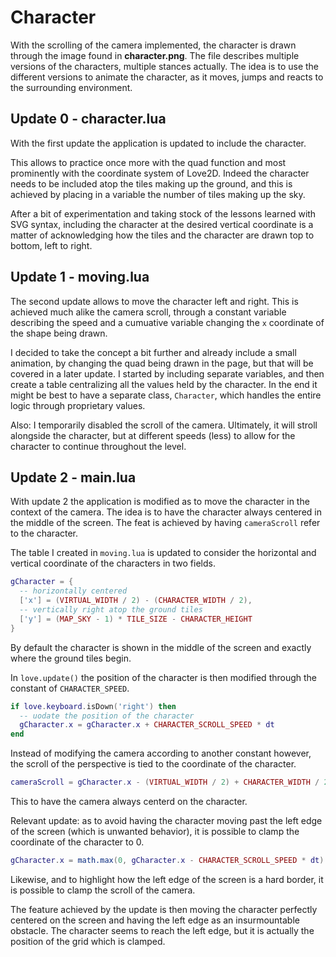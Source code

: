 # Character

With the scrolling of the camera implemented, the character is drawn through the image found in **character.png**. The file describes multiple versions of the characters, multiple stances actually. The idea is to use the different versions to animate the character, as it moves, jumps and reacts to the surrounding environment.

## Update 0 - character.lua

With the first update the application is updated to include the character.

This allows to practice once more with the quad function and most prominently with the coordinate system of Love2D. Indeed the character needs to be included atop the tiles making up the ground, and this is achieved by placing in a variable the number of tiles making up the sky.

After a bit of experimentation and taking stock of the lessons learned with SVG syntax, including the character at the desired vertical coordinate is a matter of acknowledging how the tiles and the character are drawn top to bottom, left to right.

## Update 1 - moving.lua

The second update allows to move the character left and right. This is achieved much alike the camera scroll, through a constant variable describing the speed and a cumuative variable changing the `x` coordinate of the shape being drawn.

I decided to take the concept a bit further and already include a small animation, by changing the quad being drawn in the page, but that will be covered in a later update. I started by including separate variables, and then create a table centralizing all the values held by the character. In the end it might be best to have a separate class, `Character`, which handles the entire logic through proprietary values.

Also: I temporarily disabled the scroll of the camera. Ultimately, it will stroll alongside the character, but at different speeds (less) to allow for the character to continue throughout the level.

## Update 2 - main.lua

With update 2 the application is modified as to move the character in the context of the camera. The idea is to have the character always centered in the middle of the screen. The feat is achieved by having `cameraScroll` refer to the character.

The table I created in `moving.lua` is updated to consider the horizontal and vertical coordinate of the characters in two fields.

```lua
gCharacter = {
  -- horizontally centered
  ['x'] = (VIRTUAL_WIDTH / 2) - (CHARACTER_WIDTH / 2),
  -- vertically right atop the ground tiles
  ['y'] = (MAP_SKY - 1) * TILE_SIZE - CHARACTER_HEIGHT
}
```

By default the character is shown in the middle of the screen and exactly where the ground tiles begin.

In `love.update()` the position of the character is then modified through the constant of `CHARACTER_SPEED`.

```lua
if love.keyboard.isDown('right') then
  -- uodate the position of the character
  gCharacter.x = gCharacter.x + CHARACTER_SCROLL_SPEED * dt
end
```

Instead of modifying the camera according to another constant however, the scroll of the perspective is tied to the coordinate of the character.

```lua
cameraScroll = gCharacter.x - (VIRTUAL_WIDTH / 2) + CHARACTER_WIDTH / 2
```

This to have the camera always centerd on the character.

Relevant update: as to avoid having the character moving past the left edge of the screen (which is unwanted behavior), it is possible to clamp the coordinate of the character to 0.

```lua
gCharacter.x = math.max(0, gCharacter.x - CHARACTER_SCROLL_SPEED * dt)
```

Likewise, and to highlight how the left edge of the screen is a hard border, it is possible to clamp the scroll of the camera.

The feature achieved by the update is then moving the character perfectly centered on the screen and having the left edge as an insurmountable obstacle. The character seems to reach the left edge, but it is actually the position of the grid which is clamped.
